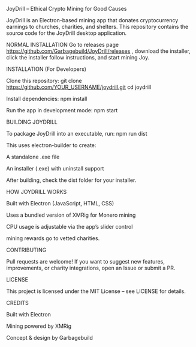 JoyDrill – Ethical Crypto Mining for Good Causes

JoyDrill is an Electron-based mining app that donates cryptocurrency earnings to churches, charities, and shelters. This repository contains the source code for the JoyDrill desktop application.


NORMAL INSTALLATION Go to releases page https://github.com/Garbagebuild/JoyDrill/releases , download the installer, click the installer follow instructions, and start mining Joy.

INSTALLATION (For Developers)

Clone this repository:
git clone https://github.com/YOUR_USERNAME/joydrill.git
cd joydrill

Install dependencies:
npm install

Run the app in development mode:
npm start

BUILDING JOYDRILL

To package JoyDrill into an executable, run:
npm run dist

This uses electron-builder to create:

A standalone .exe file

An installer (.exe) with uninstall support

After building, check the dist folder for your installer.

HOW JOYDRILL WORKS

Built with Electron (JavaScript, HTML, CSS)

Uses a bundled version of XMRig for Monero mining

CPU usage is adjustable via the app’s slider control

mining rewards go to vetted charities.


CONTRIBUTING

Pull requests are welcome!
If you want to suggest new features, improvements, or charity integrations, open an Issue or submit a PR.

LICENSE

This project is licensed under the MIT License – see LICENSE for details.

CREDITS

Built with Electron

Mining powered by XMRig

Concept & design by Garbagebuild

